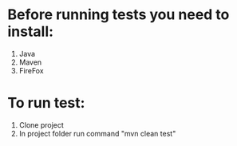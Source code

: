 # Before running tests you need to install:
1. Java
2. Maven
3. FireFox

# To run test:
1. Clone project
2. In project folder run command "mvn clean test"